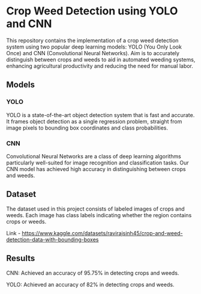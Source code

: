 # Crop Weed Detection using YOLO and CNN

This repository contains the implementation of a crop weed detection system using two popular deep learning models: YOLO (You Only Look Once) and CNN (Convolutional Neural Networks). Aim is to accurately distinguish between crops and weeds to aid in automated weeding systems, enhancing agricultural productivity and reducing the need for manual labor.


## Models

### YOLO

YOLO is a state-of-the-art object detection system that is fast and accurate. It frames object detection as a single regression problem, straight from image pixels to bounding box coordinates and class probabilities.

### CNN

Convolutional Neural Networks are a class of deep learning algorithms particularly well-suited for image recognition and classification tasks. Our CNN model has achieved high accuracy in distinguishing between crops and weeds.


## Dataset

The dataset used in this project consists of labeled images of crops and weeds. Each image has class labels indicating whether the region contains crops or weeds.

Link - https://www.kaggle.com/datasets/ravirajsinh45/crop-and-weed-detection-data-with-bounding-boxes


## Results

CNN: Achieved an accuracy of 95.75% in detecting crops and weeds.

YOLO: Achieved an accuracy of 82% in detecting crops and weeds.

